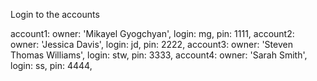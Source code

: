 Login to the accounts

account1: owner: 'Mikayel Gyogchyan', login: mg, pin: 1111,
account2: owner: 'Jessica Davis', login: jd, pin: 2222, 
account3: owner: 'Steven Thomas Williams', login: stw, pin: 3333, 
account4: owner: 'Sarah Smith', login: ss, pin: 4444, 
